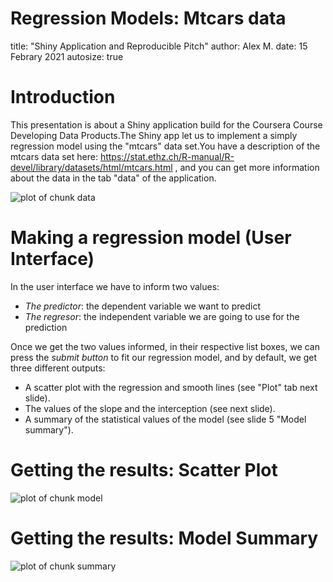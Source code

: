 


Regression Models: Mtcars data
========================================================
title: "Shiny Application and Reproducible Pitch"
author: Alex M.
date: 15 Febrary 2021
autosize: true



Introduction
========================================================
This presentation is about a Shiny application build for the Coursera Course Developing Data Products.The Shiny app let us to implement a simply regression model using the "mtcars" data set.You have a description of the mtcars data set here: https://stat.ethz.ch/R-manual/R-devel/library/datasets/html/mtcars.html
, and you can get more information about the data in the tab "data" of the application.

![plot of chunk data](./png/data.png)


Making a regression model (User Interface)
========================================================

In the user interface we have to inform two values:

* *The predictor*: the dependent variable we want to predict
* *The regresor*: the independent variable we are going to use for the prediction

Once we get the two values informed, in their respective list boxes, we can press the *submit button* to fit our regression model, and by default, we get three different outputs:

- A scatter plot with the regression and smooth lines (see "Plot" tab next slide). 
- The values of the slope and the interception (see next slide).
- A summary of the statistical values of the model (see slide 5 "Model summary").


Getting the results: Scatter Plot
========================================================

![plot of chunk model](./png/plot.png)



Getting the results: Model Summary
========================================================

![plot of chunk summary](./png/summary.png)
